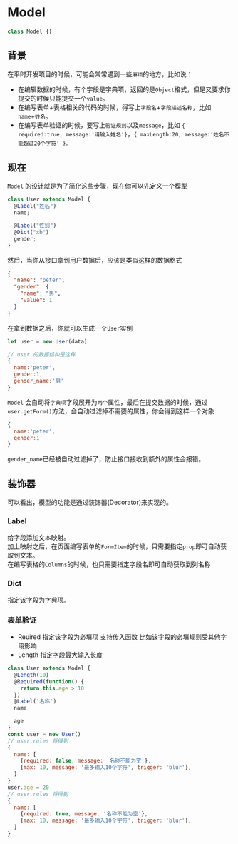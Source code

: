 # Model

```js
class Model {}
```

## 背景

在平时开发项目的时候，可能会常常遇到一些`麻烦`的地方，比如说：

- 在编辑数据的时候，有个字段是字典项，返回的是`Object`格式，但是又要求你提交的时候只能提交一个`value`。
- 在编写表单+表格相关的代码的时候，得写上`字段名`+`字段描述名称`，比如`name`+`姓名`。
- 在编写表单验证的时候，要写上`验证规则`以及`message`，比如 `{ required:true, message:'请输入姓名'}`，`{ maxLength:20, message:'姓名不能超过20个字符' }`。

## 现在

`Model` 的设计就是为了简化这些步骤，现在你可以先定义一个模型

```js
class User extends Model {
  @Label("姓名")
  name;

  @Label("性别")
  @Dict("xb")
  gender;
}
```

然后，当你从接口拿到用户数据后，应该是类似这样的数据格式

```json
{
  "name": "peter",
  "gender": {
    "name": "男",
    "value": 1
  }
}
```

在拿到数据之后，你就可以生成一个`User`实例

```js
let user = new User(data)

// user 的数据结构是这样
{
  name:'peter',
  gender:1,
  gender_name:'男'
}
```

`Model` 会自动将`字典项`字段展开为`两个`属性，最后在提交数据的时候，通过`user.getForm()`方法，会自动过滤掉不需要的属性，你会得到这样一个对象
```js
{
  name:'peter',
  gender:1
}
```
`gender_name`已经被自动过滤掉了，防止接口接收到额外的属性会报错。

## 装饰器
可以看出，模型的功能是通过装饰器(Decorator)来实现的。

### Label
给字段添加文本映射。  
加上映射之后，在页面编写表单的`FormItem`的时候，只需要指定`prop`即可自动获取到文本。  
在编写表格的`Columns`的时候，也只需要指定字段名即可自动获取到列名称

### Dict
指定该字段为字典项。

### 表单验证
- Reuired 指定该字段为必填项 支持传入函数 比如该字段的必填规则受其他字段影响
- Length 指定字段最大输入长度


```js
class User extends Model {
  @Length(10)
  @Required(function() {
    return this.age > 10
  })
  @Label('名称')
  name

  age
}
const user = new User()
// user.rules 将得到
{
  name: [
    {required: false, message: '名称不能为空'},
    {max: 10, message: '最多输入10个字符', trigger: 'blur'},
  ]
}
user.age = 20
// user.rules 将得到
{
  name: [
    {required: true, message: '名称不能为空'},
    {max: 10, message: '最多输入10个字符', trigger: 'blur'},
  ]
}
```